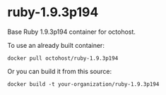 ruby-1.9.3p194
==============

Base Ruby 1.9.3p194 container for octohost.

To use an already built container:

`docker pull octohost/ruby-1.9.3p194`

Or you can build it from this source:

`docker build -t your-organization/ruby-1.9.3p194`
